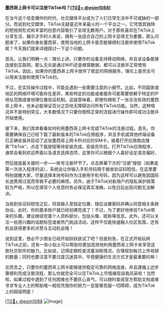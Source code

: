 **墨西哥上网卡可以注册TikTok吗？[[TG💪+ @esim1088](https://t.me/s/esim1088)]**

在当今这个信息爆炸的时代，社交媒体平台成为了人们日常生活中不可或缺的一部分。而说到社交媒体，TikTok无疑是近年来最火的一个平台之一。它凭借其独特的短视频形式和丰富的创意内容吸引了全球无数用户。对于那些喜欢在TikTok上分享生活、展示才华的人来说，拥有一张适合自己的上网卡显得尤为重要。那么问题来了，如果你身处墨西哥，使用当地的上网卡是否能够顺利注册并使用TikTok呢？今天我们就来详细探讨一下这个问题。

首先，让我们明确一点：理论上讲，只要你的设备支持移动网络，并且该设备能够连接到互联网，那么无论是通过WiFi还是蜂窝数据，都可以注册并正常使用TikTok。因此，如果你的墨西哥上网卡提供了稳定的网络服务，理论上是完全可以用来注册和使用TikTok的。

不过，在实际操作过程中，可能会遇到一些需要注意的小细节。比如，不同国家或地区的网络环境可能存在差异，某些特定的功能或者服务可能需要依赖于特定的IP地址范围或者地理位置验证机制。这就意味着，即便你拥有了一张合法有效的墨西哥上网卡，也未必能保证百分之百地无障碍访问所有TikTok功能。当然，这种情况并不是特别常见，大多数情况下只要你按照正常的流程进行操作即可成功注册并开始使用。

接下来，我们具体看看如何利用墨西哥上网卡完成TikTok的注册过程。首先，你需要确保自己已经下载了最新版本的TikTok应用程序，并且手机或其他终端设备已正确安装并启动了这张墨西哥上网卡所对应的SIM卡。接着打开应用商店搜索“TikTok”，点击下载按钮等待安装完成。安装完毕后，打开TikTok应用程序，通常会看到欢迎界面以及语言选择选项，这里你可以根据个人喜好设定语言偏好。

然后就是最关键的一步——账号注册环节了。点击屏幕下方的“注册”按钮（如果是第一次进入程序的话），系统会让你输入手机号码用于接收验证码短信。在这里要特别提醒大家，尽量选择本地号码作为注册用手机号码，因为这样可以避免因国际长途费用过高而导致不必要的麻烦。另外，由于TikTok对新用户的隐私保护政策较为严格，所以在填写个人信息时务必保证真实准确，以免日后出现问题无法解决。

当收到验证码短信之后，将其输入至指定位置，随后设置密码并确认同意相关条款协议。此时，你的基本账户就已经创建完成了！不过，为了更好地体验TikTok带来的乐趣，建议继续完善个人资料部分，包括头像、昵称等信息。此外，还可以关注一些感兴趣的话题标签或者热门挑战活动，这样不仅能快速融入社区氛围，还有机会获得更多的点赞与互动机会哦！

说到这里，想必不少朋友已经开始跃跃欲试了吧？但是别急，在正式开始玩转TikTok之前，还有一些小贴士可以帮助你更加高效地利用墨西哥上网卡来享受这款社交软件的魅力。比如说，记得定期检查流量消耗情况，合理规划每日上传视频的数量；同时也要注意不要过度沉迷其中，毕竟健康的生活方式才是最重要的嘛！

总而言之，只要你的墨西哥上网卡能够提供稳定可靠的网络连接，并且遵循上述步骤顺利完成注册流程，那么你就完全可以在TikTok上尽情展现自我风采啦！当然啦，如果过程中遇到了任何困难也不要灰心丧气，可以随时查阅官方帮助文档或者寻求专业人士的帮助哦～相信凭借你的努力一定能够克服一切障碍，成为TikTok上的超级明星！

[[TG💪+ @esim1088](https://t.me/s/esim1088) ![Image](https://i.postimg.cc/4NQfJmqS/Snipaste-2025-05-13-00-14-12.png)]